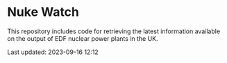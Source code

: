 # Nuke Watch

This repository includes code for retrieving the latest information available on the output of EDF nuclear power plants in the UK.

Last updated: 2023-09-16 12:12